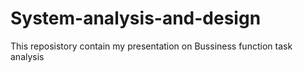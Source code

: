 # System-analysis-and-design
This reposistory contain my presentation on Bussiness function task analysis
